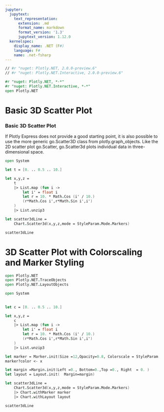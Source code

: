 ```yaml
---
jupyter:
  jupytext:
    text_representation:
      extension: .md
      format_name: markdown
      format_version: '1.3'
      jupytext_version: 1.12.0
  kernelspec:
    display_name: .NET (F#)
    language: F#
    name: .net-fsharp
---
```


```fsharp dotnet_interactive={"language": "fsharp"}
// #r "nuget: Plotly.NET, 2.0.0-preview.6"
// #r "nuget: Plotly.NET.Interactive, 2.0.0-preview.6"

#r "nuget: Plotly.NET, *-*"
#r "nuget: Plotly.NET.Interactive, *-*"
open Plotly.NET
```

# Basic 3D Scatter Plot


### Basic 3D Scatter Plot



If Plotly Express does not provide a good starting point, it is also possible to use the more generic go.Scatter3D class from plotly.graph_objects. Like the 2D scatter plot go.Scatter, go.Scatter3d plots individual data in three-dimensional space.

```fsharp dotnet_interactive={"language": "fsharp"}
open System

let t = [0. .. 0.5 .. 10.]

let x,y,z =  
    t
    |> List.map (fun i ->
        let i' = float i 
        let r = 10. * Math.Cos (i' / 10.)
        (r*Math.Cos i',r*Math.Sin i',i')
    )
    |> List.unzip3

let scatter3dLine = 
    Chart.Scatter3d(x,y,z,mode = StyleParam.Mode.Markers)
```

```fsharp dotnet_interactive={"language": "fsharp"}
scatter3dLine
```

# 3D Scatter Plot with Colorscaling and Marker Styling


```fsharp dotnet_interactive={"language": "fsharp"}
open Plotly.NET 
open Plotly.NET.TraceObjects
open Plotly.NET.LayoutObjects

open System
 
 
let c = [0. .. 0.5 .. 10.]

let x,y,z =  
    c
    |> List.map (fun i ->
        let i' = float i 
        let r = 10. * Math.Cos (i' / 10.)
        (r*Math.Cos i',r*Math.Sin i',i')
    )
    |> List.unzip3

let marker = Marker.init(Size =12,Opacity=0.8, Colorscale = StyleParam.Colorscale.Viridis)
marker?color <- x

let margin =Margin.init(Left =0., Bottom=0.,Top =0., Right  = 0. )
let layout = Layout.init(  Margin=margin)

let scatter3dLine = 
    Chart.Scatter3d(x,y,z,mode = StyleParam.Mode.Markers)
    |> Chart.withMarker marker
    |> Chart.withLayout layout

```

```fsharp dotnet_interactive={"language": "fsharp"}
scatter3dLine
```
